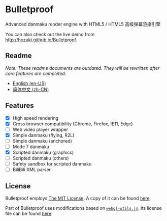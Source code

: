 
# Bulletproof

Advanced danmaku render engine with HTML5 / HTML5 高级弹幕渲染引擎

You can also check out the live demo from <http://hozuki.github.io/Bulletproof>.

## Readme

*Note: These readme documents are outdated. They will be rewritten after
core features are completed.*

- [English (en-US)](docs/readme/README.en-US.md)
- [简体中文 (zh-CN)](docs/readme/README.zh-CN.md)

## Features

- [X] High speed rendering
- [X] Cross browser compatibility (Chrome, Firefox, IE11, Edge)
- [ ] Web video player wrapper
- [X] Simple danmaku (flying, R2L)
- [ ] Simple danmaku (anchored)
- [ ] Mode 7 danmaku
- [X] Scripted danmaku (graphics)
- [ ] Scripted danmaku (others)
- [ ] Safety sandbox for scripted danmaku
- [ ] BiliBili XML parser

## License

Bulletproof employs [The MIT License](http://mitlicense.org). A copy of it can be found [here](LICENSE.md).

Part of Bulletproof uses modifications based on [`webgl-utils.js`](//github.com/KhronosGroup/WebGL/blob/master/sdk/demos/common/webgl-utils.js). Its license file
can be found [here](docs/license/webgl-utils.txt).
